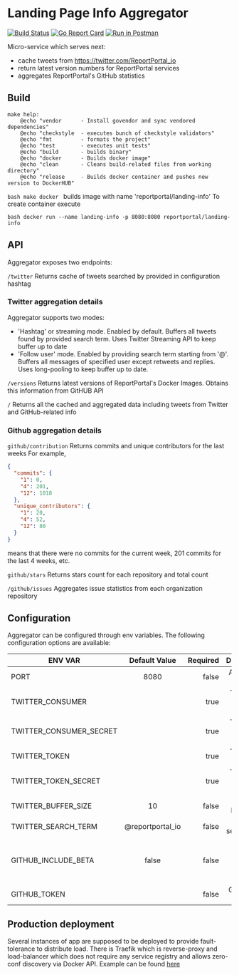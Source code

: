 # Landing Page Info Aggregator

[![Build Status](https://travis-ci.org/reportportal/landing-aggregator.svg?branch=master)](https://travis-ci.org/reportportal/landing-aggregator)
[![Go Report Card](https://goreportcard.com/badge/github.com/reportportal/landing-aggregator)](https://goreportcard.com/report/github.com/reportportal/landing-aggregator)
[![Run in Postman](https://run.pstmn.io/button.svg)](https://app.getpostman.com/run-collection/39ce87bf716162454c2e)

Micro-service which serves next:
* cache tweets from https://twitter.com/ReportPortal_io
* return latest version numbers for ReportPortal services
* aggregates ReportPortal's GitHub statistics

## Build

```
make help:
	@echo "vendor      - Install govendor and sync vendored dependencies"
	@echo "checkstyle  - executes bunch of checkstyle validators"
	@echo "fmt         - formats the project"
	@echo "test        - executes unit tests"
	@echo "build       - builds binary"
	@echo "docker      - Builds docker image"
	@echo "clean       - Cleans build-related files from working directory"
	@echo "release     - Builds docker container and pushes new version to DockerHUB"
```
```bash make docker ``` 
builds image with name 'reportportal/landing-info'
To create container execute 
 
```bash docker run --name landing-info -p 8080:8080 reportportal/landing-info```
 
## API
 
 Aggregator exposes two endpoints:
 
```/twitter```
Returns cache of tweets searched by provided in configuration hashtag

### Twitter aggregation details
Aggregator supports two modes:
* 'Hashtag' or streaming mode. Enabled by default. Buffers all tweets found by provided search term.
Uses Twitter Streaming API to keep buffer up to date
* 'Follow user' mode. Enabled by providing search term starting from '@'. Buffers all messages of specified user except retweets and replies.
Uses long-pooling to keep buffer up to date.
 
```/versions```
Returns latest versions of ReportPortal's Docker Images. Obtains this information from GitHUB API

```/```
Returns all the cached and aggregated data including tweets from Twitter and GitHub-related info

### Github aggregation details
```github/contribution```
Returns commits and unique contributors for the last weeks
For example,
```json
{
  "commits": {
    "1": 0,
    "4": 201,
    "12": 1018
  },
  "unique_contributors": {
    "1": 20,
    "4": 52,
    "12": 80
  }
}
```
means that there were no commits for the current week, 201 commits for the last 4 weeks, etc.


```github/stars```
Returns stars count for each repository and total count

```/github/issues```
Aggregates issue statistics from each organization repository

## Configuration
Aggregator can be configured through env variables. The following configuration options are available:

| ENV VAR                       | Default Value    | Required    | Description                  |
| ------------------------------|:----------------:| -----------:|-----------------------------:|
| PORT                          | 8080             | false       |Application port              |
| TWITTER_CONSUMER              |                  | true        |Twitter API consumer key      |
| TWITTER_CONSUMER_SECRET       |                  | true        |Twitter API consumer secret   |
| TWITTER_TOKEN                 |                  | true        |Twitter API token             |
| TWITTER_TOKEN_SECRET          |                  | true        |Twitter API token  secret|
| TWITTER_BUFFER_SIZE|10|false|Tweets buffer size|
| TWITTER_SEARCH_TERM|@reportportal_io|false|Tweets search term|
| GITHUB_INCLUDE_BETA|false|false|Whether BETA versions should be included|
| GITHUB_TOKEN||false|GitHUB API Token| 

## Production deployment
Several instances of app are supposed to be deployed to provide fault-tolerance to distribute load.
There is Traefik which is reverse-proxy and load-balancer which does not require any service registry and allows zero-conf 
discovery via Docker API. Example can be found [here](docker-compose.yml)
